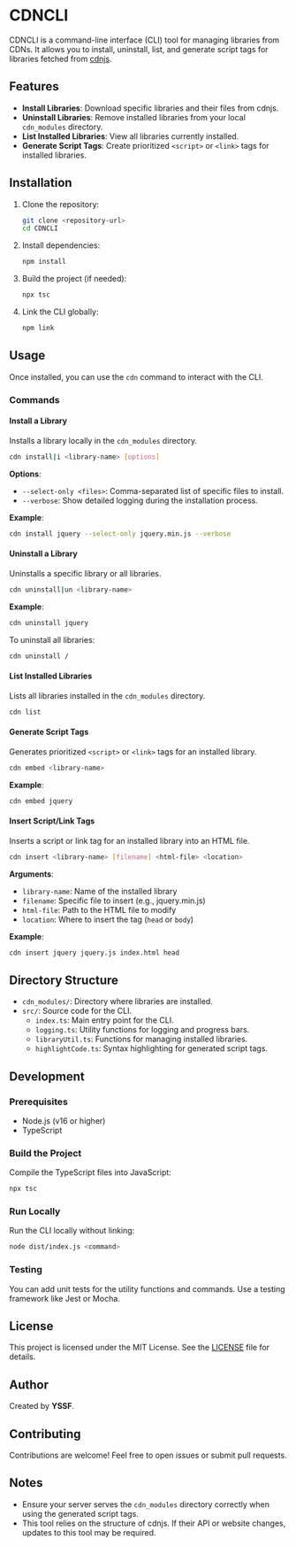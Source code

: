 # CDNCLI

CDNCLI is a command-line interface (CLI) tool for managing libraries from CDNs. It allows you to install, uninstall, list, and generate script tags for libraries fetched from [cdnjs](https://cdnjs.com).

## Features

- **Install Libraries**: Download specific libraries and their files from cdnjs.
- **Uninstall Libraries**: Remove installed libraries from your local `cdn_modules` directory.
- **List Installed Libraries**: View all libraries currently installed.
- **Generate Script Tags**: Create prioritized `<script>` or `<link>` tags for installed libraries.

## Installation

1. Clone the repository:
   ```bash
   git clone <repository-url>
   cd CDNCLI
   ```

2. Install dependencies:
   ```bash
   npm install
   ```

3. Build the project (if needed):
   ```bash
   npx tsc
   ```

4. Link the CLI globally:
   ```bash
   npm link
   ```

## Usage

Once installed, you can use the `cdn` command to interact with the CLI.

### Commands

#### Install a Library
Installs a library locally in the `cdn_modules` directory.

```bash
cdn install|i <library-name> [options]
```

**Options**:
- `--select-only <files>`: Comma-separated list of specific files to install.
- `--verbose`: Show detailed logging during the installation process.

**Example**:
```bash
cdn install jquery --select-only jquery.min.js --verbose
```

#### Uninstall a Library
Uninstalls a specific library or all libraries.

```bash
cdn uninstall|un <library-name>
```

**Example**:
```bash
cdn uninstall jquery
```

To uninstall all libraries:
```bash
cdn uninstall /
```

#### List Installed Libraries
Lists all libraries installed in the `cdn_modules` directory.

```bash
cdn list
```

#### Generate Script Tags
Generates prioritized `<script>` or `<link>` tags for an installed library.

```bash
cdn embed <library-name>
```

**Example**:
```bash
cdn embed jquery
```

#### Insert Script/Link Tags
Inserts a script or link tag for an installed library into an HTML file.

```bash
cdn insert <library-name> [filename] <html-file> <location>
```

**Arguments**:
- `library-name`: Name of the installed library
- `filename`: Specific file to insert (e.g., jquery.min.js)
- `html-file`: Path to the HTML file to modify
- `location`: Where to insert the tag (`head` or `body`)

**Example**:
```bash
cdn insert jquery jquery.js index.html head
```

## Directory Structure

- `cdn_modules/`: Directory where libraries are installed.
- `src/`: Source code for the CLI.
  - `index.ts`: Main entry point for the CLI.
  - `logging.ts`: Utility functions for logging and progress bars.
  - `libraryUtil.ts`: Functions for managing installed libraries.
  - `highlightCode.ts`: Syntax highlighting for generated script tags.

## Development

### Prerequisites
- Node.js (v16 or higher)
- TypeScript

### Build the Project
Compile the TypeScript files into JavaScript:

```bash
npx tsc
```

### Run Locally
Run the CLI locally without linking:

```bash
node dist/index.js <command>
```

### Testing
You can add unit tests for the utility functions and commands. Use a testing framework like Jest or Mocha.

## License

This project is licensed under the MIT License. See the [LICENSE](LICENSE) file for details.

## Author

Created by **YSSF**.

## Contributing

Contributions are welcome! Feel free to open issues or submit pull requests.

## Notes

- Ensure your server serves the `cdn_modules` directory correctly when using the generated script tags.
- This tool relies on the structure of cdnjs. If their API or website changes, updates to this tool may be required.
